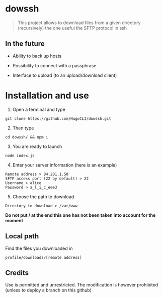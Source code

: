 # dowssh
> This project allows to download files from a given directory (recursively) the one useful the SFTP protocol in ssh

## In the future

- Ability to back up hosts

- Possibility to connect with a passphrase

- Interface to upload (to an upload/download client)

# Installation and use

1. Open a terminal and type
```
git clone https://github.com/HugoCLI/dowssh.git 
```

2. Then type
```
cd dowssh/ && npm i
```

3. You are ready to launch
```
node index.js
```

4. Enter your server information (here is an example)
```
Remote address > 84.201.1.50
SFTP access port (22 by default) > 22
Username > alice
Password > a_l_i_c_eee3
```

5. Choose the path to download
```
Directory to download > /var/www
```
**Do not put / at the end this one has not been taken into account for the moment**

## Local path
Find the files you downloaded in
```
profile/downloads/[remote address]
```

## Credits

Use is permitted and unrestricted. The modification is however prohibited (unless to deploy a branch on this github)
